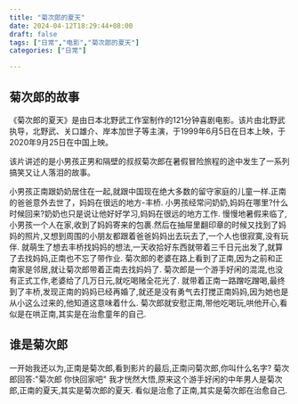```yaml
---
title: "菊次郎的夏天"
date: 2024-04-12T18:29:44+08:00
draft: false
tags: ["日常","电影","菊次郎的夏天"]
categories: ["日常"]

---
```


## 菊次郎的故事

《菊次郎的夏天》是由日本北野武工作室制作的121分钟喜剧电影。该片由北野武执导，北野武、关口雄介、岸本加世子等主演，于1999年6月5日在日本上映，于2020年9月25日在中国上映。

该片讲述的是小男孩正男和隔壁的叔叔菊次郎在暑假冒险旅程的途中发生了一系列搞笑又让人落泪的故事。

小男孩正南跟奶奶居住在一起,就跟中国现在绝大多数的留守家庭的儿童一样.正南的爸爸意外去世了，妈妈在很远的地方-丰桥.
小男孩经常问奶奶,妈妈在哪里?什么时候回来?奶奶也只是说让他好好学习,妈妈在很远的地方工作.
慢慢地暑假来临了,小男孩一个人在家,收到了妈妈寄来的包裹.然后在抽屉里翻印章的时候又找到了妈妈的照片,又想到周围的小朋友都跟着爸爸妈妈出去玩去了,一个人也很寂寞,没有玩伴.
就萌生了想去丰桥找妈妈的想法,一天收拾好东西就带着三千日元出发了,就算了去找妈妈,正南也不忘了带作业.
菊次郎的老婆在路上看到了正南,因为之前和正南家是邻居,就让菊次郎带着正南去找妈妈了.
菊次郎是一个游手好闲的混混,也没有正式工作,老婆给了几万日元,就吃喝赌全花光了.
就带着正南一路蹭吃蹭喝,最终到了丰桥,发现正南的妈妈已经再婚了,就还是没有勇气去打搅正南妈妈,因为她也是从小这么过来的,他知道这意味着什么.
菊次郎就安慰正南,带他吃喝玩,哄他开心,看似是在哄正南,其实是在治愈童年的自己.



## 谁是菊次郎

一开始我还以为,正南是菊次郎,看到影片的最后,正南问菊次郎,你叫什么名字?
菊次郎回答:"菊次郎 你快回家吧" 我才恍然大悟,原来这个游手好闲的中年男人是菊次郎,正南的夏天,其实是菊次郎的夏天. 看似是治愈了正南,其实是菊次郎在治愈自己.
